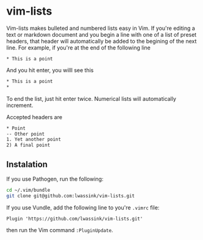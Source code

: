 # vim-lists

Vim-lists makes bulleted and numbered lists easy in Vim.
If you're editing a text or markdown document and you begin a line with one of a list of preset headers, that header will automatically be added to the begining of the next line.
For example, if you're at the end of the following line
```
* This is a point
```
And you hit enter, you willl see this
```txt
* This is a point
* 
```
To end the list, just hit enter twice.
Numerical lists will automatically increment.

Accepted headers are
```txt
* Point
-- Other point
1. Yet another point
2) A final point
```

## Instalation

If you use Pathogen, run the following:
```bash
cd ~/.vim/bundle
git clone git@github.com:lwassink/vim-lists.git
```

If you use Vundle, add the following line to you're `.vimrc` file:
```vim
Plugin 'https://github.com/lwassink/vim-lists.git'
```
then run the Vim command `:PluginUpdate`.

